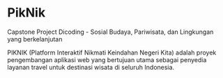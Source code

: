 # PikNik
Capstone Project Dicoding - Sosial Budaya, Pariwisata, dan Lingkungan yang berkelanjutan

PIKNIK (Platform Interaktif Nikmati Keindahan Negeri Kita) adalah proyek pengembangan aplikasi web yang bertujuan utama sebagai penyedia layanan travel untuk destinasi wisata di seluruh Indonesia.
